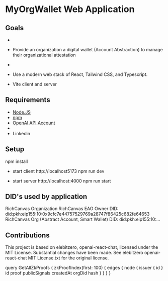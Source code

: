 # MyOrgWallet Web Application

## Goals
* 
* Provide an organization a digital wallet (Account Abstraction) to manage their organizational attestation
* 


* Use a modern web stack of React, Tailwind CSS, and Typescript.
* Vite client and server



## Requirements

* [Node.JS](https://nodejs.dev/en/)
* [npm](https://www.npmjs.com/)
* [OpenAI API Account](https://openai.com/blog/openai-api)
*
* Linkedin 


## Setup

npm install

* start client http://localhost5173
npm run dev

* start server http://localhost:4000
npm run start


## DID's used by application

RichCanvas Organization
RichCanvas EAO Owner DID:  
    did:pkh:eip155:10:0x9cfc7e44757529769a28747f86425c682fe64653
RichCanvas Org (Abstract Account, Smart Wallet) DID: 
    did:pkh:eip155:10:...


## Contributions

This project is based on elebitzero, openai-react-chat, licensed under the MIT License. Substantial changes have been made. See elebitzero openai-react-chat MIT License.txt for the original license.





query GetAllZkProofs {
  zkProofIndex(first: 100) {
    edges {
      node {
        issuer {
          id
        }
        id
        proof
        publicSignals
        createdAt
        orgDid
        hash
      }
    }
  }
}